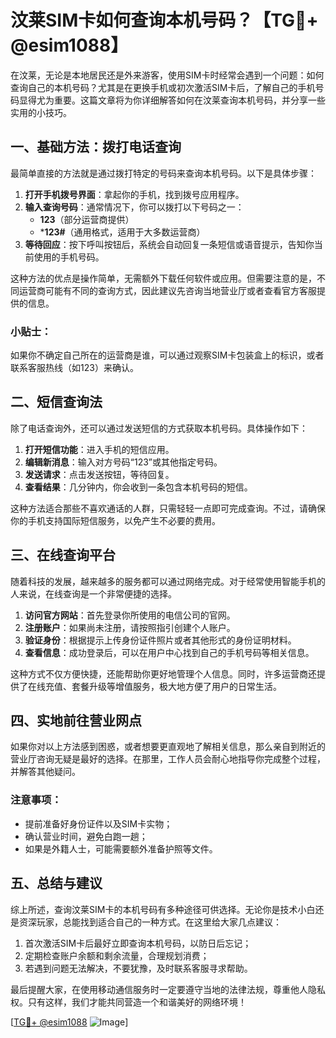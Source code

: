 # 汶莱SIM卡如何查询本机号码？【TG💪+ @esim1088】

在汶莱，无论是本地居民还是外来游客，使用SIM卡时经常会遇到一个问题：如何查询自己的本机号码？尤其是在更换手机或初次激活SIM卡后，了解自己的手机号码显得尤为重要。这篇文章将为你详细解答如何在汶莱查询本机号码，并分享一些实用的小技巧。

## 一、基础方法：拨打电话查询

最简单直接的方法就是通过拨打特定的号码来查询本机号码。以下是具体步骤：

1. **打开手机拨号界面**：拿起你的手机，找到拨号应用程序。
2. **输入查询号码**：通常情况下，你可以拨打以下号码之一：
   - **123**（部分运营商提供）
   - ***123#**（通用格式，适用于大多数运营商）
3. **等待回应**：按下呼叫按钮后，系统会自动回复一条短信或语音提示，告知你当前使用的手机号码。

这种方法的优点是操作简单，无需额外下载任何软件或应用。但需要注意的是，不同运营商可能有不同的查询方式，因此建议先咨询当地营业厅或者查看官方客服提供的信息。

### 小贴士：
如果你不确定自己所在的运营商是谁，可以通过观察SIM卡包装盒上的标识，或者联系客服热线（如123）来确认。

## 二、短信查询法

除了电话查询外，还可以通过发送短信的方式获取本机号码。具体操作如下：

1. **打开短信功能**：进入手机的短信应用。
2. **编辑新消息**：输入对方号码“123”或其他指定号码。
3. **发送请求**：点击发送按钮，等待回复。
4. **查看结果**：几分钟内，你会收到一条包含本机号码的短信。

这种方法适合那些不喜欢通话的人群，只需轻轻一点即可完成查询。不过，请确保你的手机支持国际短信服务，以免产生不必要的费用。

## 三、在线查询平台

随着科技的发展，越来越多的服务都可以通过网络完成。对于经常使用智能手机的人来说，在线查询是一个非常便捷的选择。

1. **访问官方网站**：首先登录你所使用的电信公司的官网。
2. **注册账户**：如果尚未注册，请按照指引创建个人账户。
3. **验证身份**：根据提示上传身份证件照片或者其他形式的身份证明材料。
4. **查看信息**：成功登录后，可以在用户中心找到自己的手机号码等相关信息。

这种方式不仅方便快捷，还能帮助你更好地管理个人信息。同时，许多运营商还提供了在线充值、套餐升级等增值服务，极大地方便了用户的日常生活。

## 四、实地前往营业网点

如果你对以上方法感到困惑，或者想要更直观地了解相关信息，那么亲自到附近的营业厅咨询无疑是最好的选择。在那里，工作人员会耐心地指导你完成整个过程，并解答其他疑问。

### 注意事项：
- 提前准备好身份证件以及SIM卡实物；
- 确认营业时间，避免白跑一趟；
- 如果是外籍人士，可能需要额外准备护照等文件。

## 五、总结与建议

综上所述，查询汶莱SIM卡的本机号码有多种途径可供选择。无论你是技术小白还是资深玩家，总能找到适合自己的一种方式。在这里给大家几点建议：

1. 首次激活SIM卡后最好立即查询本机号码，以防日后忘记；
2. 定期检查账户余额和剩余流量，合理规划消费；
3. 若遇到问题无法解决，不要犹豫，及时联系客服寻求帮助。

最后提醒大家，在使用移动通信服务时一定要遵守当地的法律法规，尊重他人隐私权。只有这样，我们才能共同营造一个和谐美好的网络环境！

[[TG💪+ @esim1088](https://t.me/s/esim1088) ![Image](https://i.postimg.cc/4NQfJmqS/Snipaste-2025-05-13-00-14-12.png)]